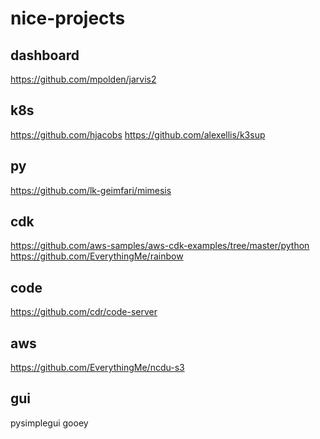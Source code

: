# nice-projects

## dashboard
https://github.com/mpolden/jarvis2

## k8s 
https://github.com/hjacobs
https://github.com/alexellis/k3sup

## py
https://github.com/lk-geimfari/mimesis

## cdk
https://github.com/aws-samples/aws-cdk-examples/tree/master/python
https://github.com/EverythingMe/rainbow

## code
https://github.com/cdr/code-server

## aws
https://github.com/EverythingMe/ncdu-s3

## gui
pysimplegui
gooey
